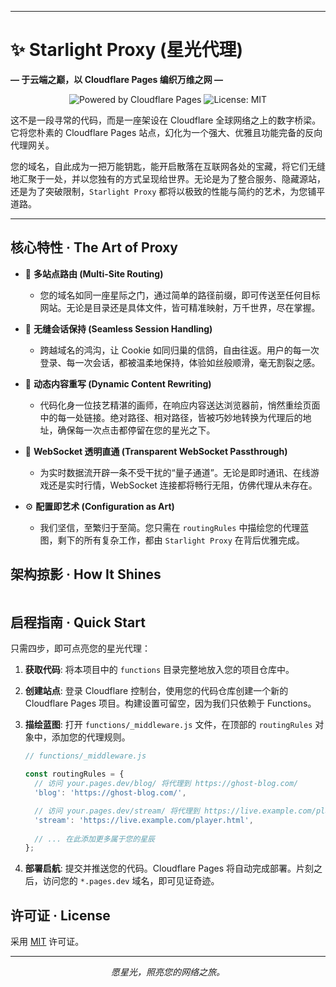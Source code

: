 

---

# ✨ Starlight Proxy (星光代理)

**— 于云端之巅，以 Cloudflare Pages 编织万维之网 —**

<p align="center">
  <img src="https://img.shields.io/badge/Powered%20by-Cloudflare%20Pages-F38020?logo=cloudflare&logoColor=white" alt="Powered by Cloudflare Pages"/>
  <img src="https://img.shields.io/badge/License-MIT-blue.svg" alt="License: MIT"/>
</p>

这不是一段寻常的代码，而是一座架设在 Cloudflare 全球网络之上的数字桥梁。它将您朴素的 Cloudflare Pages 站点，幻化为一个强大、优雅且功能完备的反向代理网关。

您的域名，自此成为一把万能钥匙，能开启散落在互联网各处的宝藏，将它们无缝地汇聚于一处，并以您独有的方式呈现给世界。无论是为了整合服务、隐藏源站，还是为了突破限制，`Starlight Proxy` 都将以极致的性能与简约的艺术，为您铺平道路。

---

## 核心特性 · The Art of Proxy

*   🎨 **多站点路由 (Multi-Site Routing)**
    *   您的域名如同一座星际之门，通过简单的路径前缀，即可传送至任何目标网站。无论是目录还是具体文件，皆可精准映射，万千世界，尽在掌握。

*   🍪 **无缝会话保持 (Seamless Session Handling)**
    *   跨越域名的鸿沟，让 Cookie 如同归巢的信鸽，自由往返。用户的每一次登录、每一次会话，都被温柔地保持，体验如丝般顺滑，毫无割裂之感。

*   🔗 **动态内容重写 (Dynamic Content Rewriting)**
    *   代码化身一位技艺精湛的画师，在响应内容送达浏览器前，悄然重绘页面中的每一处链接。绝对路径、相对路径，皆被巧妙地转换为代理后的地址，确保每一次点击都停留在您的星光之下。

*   🚀 **WebSocket 透明直通 (Transparent WebSocket Passthrough)**
    *   为实时数据流开辟一条不受干扰的“量子通道”。无论是即时通讯、在线游戏还是实时行情，WebSocket 连接都将畅行无阻，仿佛代理从未存在。

*   ⚙️ **配置即艺术 (Configuration as Art)**
    *   我们坚信，至繁归于至简。您只需在 `routingRules` 中描绘您的代理蓝图，剩下的所有复杂工作，都由 `Starlight Proxy` 在背后优雅完成。

## 架构掠影 · How It Shines

```mermaid

```

## 启程指南 · Quick Start

只需四步，即可点亮您的星光代理：

1.  **获取代码**: 将本项目中的 `functions` 目录完整地放入您的项目仓库中。

2.  **创建站点**: 登录 Cloudflare 控制台，使用您的代码仓库创建一个新的 Cloudflare Pages 项目。构建设置可留空，因为我们只依赖于 Functions。

3.  **描绘蓝图**: 打开 `functions/_middleware.js` 文件，在顶部的 `routingRules` 对象中，添加您的代理规则。
    ```javascript
    // functions/_middleware.js

    const routingRules = {
      // 访问 your.pages.dev/blog/ 将代理到 https://ghost-blog.com/
      'blog': 'https://ghost-blog.com/',

      // 访问 your.pages.dev/stream/ 将代理到 https://live.example.com/player.html
      'stream': 'https://live.example.com/player.html',
      
      // ... 在此添加更多属于您的星辰
    };
    ```

4.  **部署启航**: 提交并推送您的代码。Cloudflare Pages 将自动完成部署。片刻之后，访问您的 `*.pages.dev` 域名，即可见证奇迹。

## 许可证 · License

采用 [MIT](LICENSE) 许可证。

---

<p align="center">
  <i>愿星光，照亮您的网络之旅。</i>
</p>
